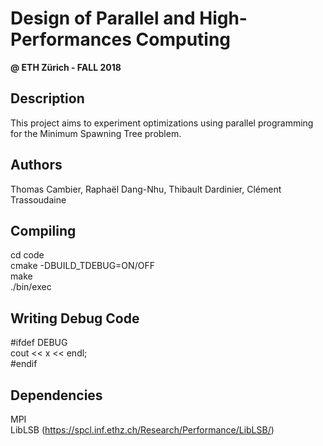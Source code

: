 # Design of Parallel and High-Performances Computing 
**@ ETH Zürich - FALL 2018**

## Description

This project aims to experiment optimizations using parallel programming for the Minimum Spawning Tree problem.


## Authors

Thomas Cambier, 
Raphaël Dang-Nhu, 
Thibault Dardinier, 
Clément Trassoudaine

## Compiling
cd code   
cmake -DBUILD_TDEBUG=ON/OFF  
make  
./bin/exec  

## Writing Debug Code
#ifdef DEBUG  
cout << x << endl;  
#endif  

## Dependencies
MPI  
LibLSB (https://spcl.inf.ethz.ch/Research/Performance/LibLSB/)
